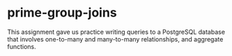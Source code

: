 # prime-group-joins

This assignment gave us practice writing queries to a PostgreSQL database that involves one-to-many and many-to-many relationships, and aggregate functions. 
